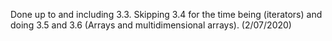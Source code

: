 Done up to and including 3.3. Skipping 3.4 for the time being (iterators)
and doing 3.5 and 3.6 (Arrays and multidimensional arrays). 
(2/07/2020)

